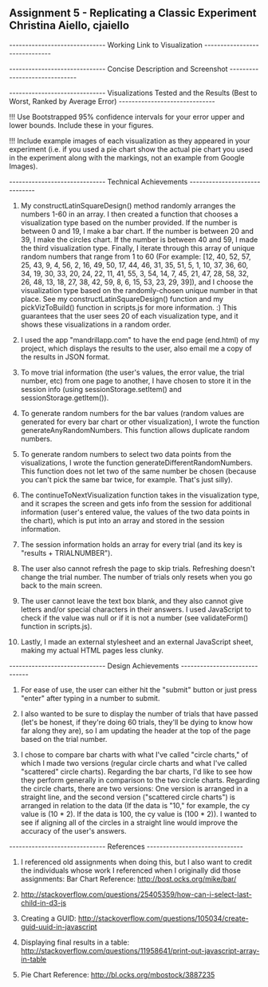 Assignment 5 - Replicating a Classic Experiment
Christina Aiello, cjaiello  
--------------------------------------------------------------------------------

------------------------------ Working Link to Visualization ------------------------------




------------------------------ Concise Description and Screenshot ------------------------------



------------------------------ Visualizations Tested and the Results (Best to Worst, Ranked by Average Error) ------------------------------


!!! Use Bootstrapped 95\% confidence intervals for your error upper and lower bounds. Include these in your figures.

!!! Include example images of each visualization as they appeared in your experiment (i.e. if you used a pie chart show the actual pie chart you used in the experiment along with the markings, not an example from Google Images).




------------------------------ Technical Achievements ------------------------------

1. My constructLatinSquareDesign() method randomly arranges the numbers 1-60 in an array. I then created a function that chooses a visualization type based on the number provided. If the number is between 0 and 19, I make a bar chart. If the number is between 20 and 39, I make the circles chart. If the number is between 40 and 59, I made the third visualization type. Finally, I iterate through this array of unique random numbers that range from 1 to 60 (For example: [12, 40, 52, 57, 25, 43, 9, 4, 56, 2, 16, 49, 50, 17, 44, 46, 31, 35, 51, 5, 1, 10, 37, 36, 60, 34, 19, 30, 33, 20, 24, 22, 11, 41, 55, 3, 54, 14, 7, 45, 21, 47, 28, 58, 32, 26, 48, 13, 18, 27, 38, 42, 59, 8, 6, 15, 53, 23, 29, 39]), and I choose the visualization type based on the randomly-chosen unique number in that place. See my constructLatinSquareDesign() function and my pickVizToBuild() function in scripts.js for more information. :) This guarantees that the user sees 20 of each visualization type, and it shows these visualizations in a random order.

2. I used the app "mandrillapp.com" to have the end page (end.html) of my project, which displays the results to the user, also email me a copy of the results in JSON format.

3. To move trial information (the user's values, the error value, the trial number, etc) from one page to another, I have chosen to store it in the session info (using sessionStorage.setItem() and sessionStorage.getItem()).

4. To generate random numbers for the bar values (random values are generated for every bar chart or other visualization), I wrote the function generateAnyRandomNumbers. This function allows duplicate random numbers.

5. To generate random numbers to select two data points from the visualizations, I wrote the function generateDifferentRandomNumbers. This function does not let two of the same number be chosen (because you can't pick the same bar twice, for example. That's just silly).

6. The continueToNextVisualization function takes in the visualization type, and it scrapes the screen and gets info from the session for additional information (user's entered value, the values of the two data points in the chart), which is put into an array and stored in the session information.

7. The session information holds an array for every trial (and its key is "results + TRIALNUMBER").

8. The user also cannot refresh the page to skip trials. Refreshing doesn't change the trial number. The number of trials only resets when you go back to the main screen.

9. The user cannot leave the text box blank, and they also cannot give letters and/or special characters in their answers. I used JavaScript to check if the value was null or if it is not a number (see validateForm() function in scripts.js).

10. Lastly, I made an external stylesheet and an external JavaScript sheet, making my actual HTML pages less clunky.

------------------------------ Design Achievements ------------------------------

1. For ease of use, the user can either hit the "submit" button or just press "enter" after typing in a number to submit.

2. I also wanted to be sure to display the number of trials that have passed (let's be honest, if they're doing 60 trials, they'll be dying to know how far along they are), so I am updating the header at the top of the page based on the trial number.

3. I chose to compare bar charts with what I've called "circle charts," of which I made two versions (regular circle charts and what I've called "scattered" circle charts). Regarding the bar charts, I'd like to see how they perform generally in comparison to the two circle charts. Regarding the circle charts, there are two versions: One version is arranged in a straight line, and the second version ("scattered circle charts") is arranged in relation to the data (If the data is "10," for example, the cy value is (10 * 2). If the data is 100, the cy value is (100 * 2)). I wanted to see if aligning all of the circles in a straight line would improve the accuracy of the user's answers.

------------------------------ References ------------------------------

1. I referenced old assignments when doing this, but I also want to credit the individuals whose work I referenced when I originally did those assignments:
Bar Chart Reference: 
http://bost.ocks.org/mike/bar/

2. http://stackoverflow.com/questions/25405359/how-can-i-select-last-child-in-d3-js

3. Creating a GUID:
http://stackoverflow.com/questions/105034/create-guid-uuid-in-javascript

4. Displaying final results in a table: 
http://stackoverflow.com/questions/11958641/print-out-javascript-array-in-table

5. Pie Chart Reference:
http://bl.ocks.org/mbostock/3887235